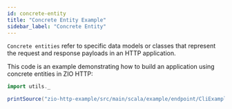 ```yaml
---
id: concrete-entity
title: "Concrete Entity Example"
sidebar_label: "Concrete Entity"
---
```

`Concrete entities` refer to specific data models or classes that represent the request and response payloads in an HTTP application. 

This code is an example demonstrating how to build an application using concrete entities in ZIO HTTP:

```scala mdoc:passthrough
import utils._

printSource("zio-http-example/src/main/scala/example/endpoint/CliExamples.scala")
```
